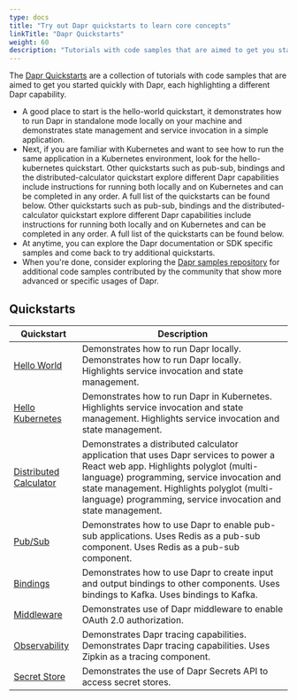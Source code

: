 ```yaml
---
type: docs
title: "Try out Dapr quickstarts to learn core concepts"
linkTitle: "Dapr Quickstarts"
weight: 60
description: "Tutorials with code samples that are aimed to get you started quickly with Dapr"
---
```


The [Dapr Quickstarts](https://github.com/dapr/quickstarts/tree/release-0.11) are a collection of tutorials with code samples that are aimed to get you started quickly with Dapr, each highlighting a different Dapr capability.

- A good place to start is the hello-world quickstart, it demonstrates how to run Dapr in standalone mode locally on your machine and demonstrates state management and service invocation in a simple application.
- Next, if you are familiar with Kubernetes and want to see how to run the same application in a Kubernetes environment, look for the hello-kubernetes quickstart. Other quickstarts such as pub-sub, bindings and the distributed-calculator quickstart explore different Dapr capabilities include instructions for running both locally and on Kubernetes and can be completed in any order. A full list of the quickstarts can be found below. Other quickstarts such as pub-sub, bindings and the distributed-calculator quickstart explore different Dapr capabilities include instructions for running both locally and on Kubernetes and can be completed in any order. A full list of the quickstarts can be found below.
- At anytime, you can explore the Dapr documentation or SDK specific samples and come back to try additional quickstarts.
- When you're done, consider exploring the [Dapr samples repository](https://github.com/dapr/samples) for additional code samples contributed by the community that show more advanced or specific usages of Dapr.

## Quickstarts

| Quickstart                                                                                             | Description                                                                                                                                                                                                                                                                               |
| ------------------------------------------------------------------------------------------------------ | ----------------------------------------------------------------------------------------------------------------------------------------------------------------------------------------------------------------------------------------------------------------------------------------- |
| [Hello World](https://github.com/dapr/quickstarts/tree/release-0.11/hello-world)                       | Demonstrates how to run Dapr locally. Demonstrates how to run Dapr locally. Highlights service invocation and state management.                                                                                                                                                           |
| [Hello Kubernetes](https://github.com/dapr/quickstarts/tree/release-0.11/hello-kubernetes)             | Demonstrates how to run Dapr in Kubernetes. Highlights service invocation and state management. Highlights service invocation and state management.                                                                                                                                       |
| [Distributed Calculator](https://github.com/dapr/quickstarts/tree/release-0.11/distributed-calculator) | Demonstrates a distributed calculator application that uses Dapr services to power a React web app. Highlights polyglot (multi-language) programming, service invocation and state management. Highlights polyglot (multi-language) programming, service invocation and state management. |
| [Pub/Sub](https://github.com/dapr/quickstarts/tree/release-0.11/pub-sub)                               | Demonstrates how to use Dapr to enable pub-sub applications. Uses Redis as a pub-sub component. Uses Redis as a pub-sub component.                                                                                                                                                        |
| [Bindings](https://github.com/dapr/quickstarts/tree/release-0.11/bindings)                             | Demonstrates how to use Dapr to create input and output bindings to other components. Uses bindings to Kafka. Uses bindings to Kafka.                                                                                                                                                     |
| [Middleware](https://github.com/dapr/quickstarts/tree/release-0.11/middleware)                         | Demonstrates use of Dapr middleware to enable OAuth 2.0 authorization.                                                                                                                                                                                                                    |
| [Observability](https://github.com/dapr/quickstarts/tree/release-0.11/observability)                   | Demonstrates Dapr tracing capabilities. Demonstrates Dapr tracing capabilities. Uses Zipkin as a tracing component.                                                                                                                                                                       |
| [Secret Store](https://github.com/dapr/quickstarts/tree/release-0.11/secretstore)                      | Demonstrates the use of Dapr Secrets API to access secret stores.                                                                                                                                                                                                                         |
